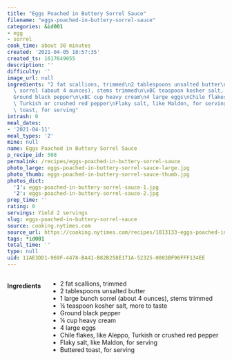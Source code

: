 ```yaml
---
title: "Eggs Poached in Buttery Sorrel Sauce"
filename: "eggs-poached-in-buttery-sorrel-sauce"
categories: &id001
- egg
- sorrel
cook_time: about 30 minutes
created: '2021-04-05 18:57:35'
created_ts: 1617649055
description: ''
difficulty: ''
image_url: null
ingredients: "2 fat scallions, trimmed\n2 tablespoons unsalted butter\n1 large bunch\
  \ sorrel (about 4 ounces), stems trimmed\n\xBC teaspoon kosher salt, more to taste\n\
  Ground black pepper\n\xBC cup heavy cream\n4 large eggs\nChile flakes, like Aleppo,\
  \ Turkish or crushed red pepper\nFlaky salt, like Maldon, for serving\nButtered\
  \ toast, for serving"
intrash: 0
meal_dates:
- '2021-04-11'
meal_types: '2'
mine: null
name: Eggs Poached in Buttery Sorrel Sauce
p_recipe_id: 508
permalink: /recipes/eggs-poached-in-buttery-sorrel-sauce
photo_large: eggs-poached-in-buttery-sorrel-sauce-large.jpg
photo_thumb: eggs-poached-in-buttery-sorrel-sauce-thumb.jpg
photos_dict:
  '1': eggs-poached-in-buttery-sorrel-sauce-1.jpg
  '2': eggs-poached-in-buttery-sorrel-sauce-2.jpg
prep_time: ''
rating: 0
servings: Yield 2 servings
slug: eggs-poached-in-buttery-sorrel-sauce
source: cooking.nytimes.com
source_url: https://cooking.nytimes.com/recipes/1013133-eggs-poached-in-buttery-sorrel-sauce
tags: *id001
total_time: ''
type: null
uid: 11AE3DD1-969F-4478-BA41-B82B258E171A-52325-0003BF96FFF134EE
---
```

<div class="large-8 medium-7 columns" id="writeup">	</div><!-- #writeup -->
</div><!-- #row-one -->
<div class="row" id="row-two">	<div class="medium-4 small-5 columns" id="ingredients"><h4>Ingredients</h4><div class="box box-ingredients content"><ul>
<li>2 fat scallions, trimmed</li>
<li>2 tablespoons unsalted butter</li>
<li>1 large bunch sorrel (about 4 ounces), stems trimmed</li>
<li>¼ teaspoon kosher salt, more to taste</li>
<li>Ground black pepper</li>
<li>¼ cup heavy cream</li>
<li>4 large eggs</li>
<li>Chile flakes, like Aleppo, Turkish or crushed red pepper</li>
<li>Flaky salt, like Maldon, for serving</li>
<li>Buttered toast, for serving</li>
</ul>
</div>	</div>	<div class="medium-6 small-7 columns" id="directions">	</div>